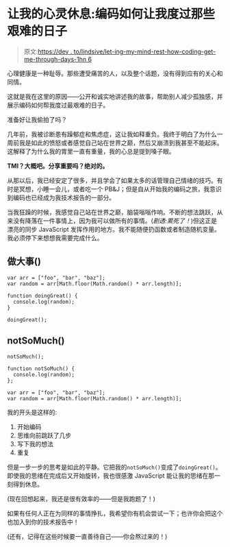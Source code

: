 # 让我的心灵休息:编码如何让我度过那些艰难的日子

> 原文:[https://dev . to/lindsive/let-ing-my-mind-rest-how-coding-get-me-through-days-1hn 6](https://dev.to/lindsive/letting-my-mind-rest-how-coding-gets-me-through-those-rough-days-1hn6)

心理健康是一种耻辱。那些遭受痛苦的人，以及整个话题，没有得到应有的关心和同情。

这就是我在这里的原因——公开和诚实地讲述我的故事，帮助别人减少孤独感，并展示编码如何帮我度过最艰难的日子。

准备好让我偷拍了吗？

几年前，我被诊断患有躁郁症和焦虑症，这让我如释重负。我终于明白了为什么一周前我是如此的愤怒或者感觉自己站在世界之巅，然后又崩溃到我甚至不能起床。这解释了为什么我的胃里一直有重量，我的心总是提到嗓子眼。

**TMI？大概吧。分享重要吗？绝对的。**

从那以后，我已经安定了很多，并且学会了如果太多的话管理自己情绪的技巧。有时是冥想，小睡一会儿，或者吃一个 PB&J；但是自从开始我的编码之旅，我意识到编码也已经成为我技术报告的一部分。

当我狂躁的时候，我感觉自己站在世界之巅，脑袋嗡嗡作响。不断的想法跳跃，从来没有降落在一件事情上，因为我可以做所有的事情。(*剧透:累死了！*)但这正是漂亮的同步 JavaScript 发挥作用的地方。我不能随便扔函数或者制造随机变量。我必须停下来想想我需要完成什么。

## [](#doinggreat)做大事()

```
var arr = ["foo", "bar", "baz"];
var random = arr[Math.floor(Math.random() * arr.length)];

function doingGreat() {
  console.log(random);
}

doingGreat(); 
```

## [](#notsomuch)notSoMuch()

```
notSoMuch();

function notSoMuch() {
  console.log(random);
};

var arr = ["foo", "bar", "baz"];
var random = arr[Math.floor(Math.random() * arr.length)]; 
```

我的开头是这样的:

1.  开始编码
2.  思维向前跳跃了几步
3.  写下我的想法
4.  重复

但是一步一步的思考是如此的平静。它把我的`notSoMuch()`变成了`doingGreat()`。即使我的思绪在完成后又开始旋转，我也很感激 JavaScript 能让我的思绪在那一刻得到休息。

(现在回想起来，我还是很有效率的——但是我跑题了！)

如果有任何人正在为同样的事情挣扎，我希望你有机会尝试一下；也许你会把这个也加入到你的技术报告中！

(还有，记得在这些时候要一直善待自己——你会熬过来的！)